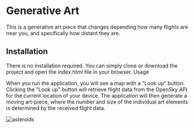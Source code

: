 # Generative Art

This is a generative art piece that changes depending how many flights are near you, and specifically how distant they are. 

## Installation

There is no installation required. You can simply clone or download the project and open the index.html file in your browser.
Usage

When you run the application, you will see a map with a "Look up" button. Clicking the "Look up" button will retrieve flight data from the OpenSky API for the current location of your device. The application will then generate a moving art-piece, where the number and size of the individual art elements is determined by the received flight data.

![asteroids](https://user-images.githubusercontent.com/41804800/235857305-12023756-f962-4180-a02a-d413568bd7a9.png)
